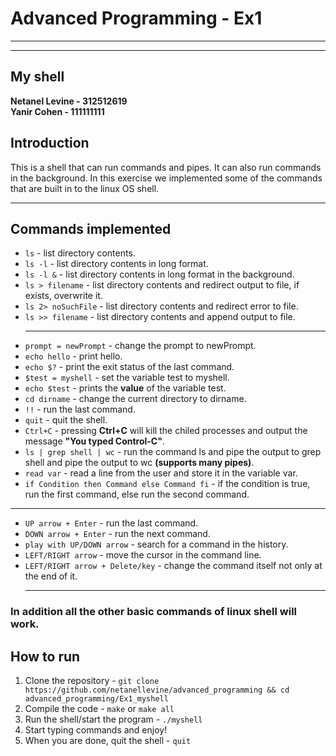 # Advanced Programming - Ex1
___
___
## My shell
**Netanel Levine - 312512619**  
**Yanir Cohen - 111111111**
## Introduction
This is a shell that can run commands and pipes. It can also run commands in the background.
In this exercise we implemented some of the commands that are built in to the linux OS shell.
____________________________________________________________
## Commands implemented
* `ls` - list directory contents.
* `ls -l` - list directory contents in long format.
* `ls -l &` - list directory contents in long format in the background.
* `ls > filename` - list directory contents and redirect output to file, if exists, overwrite it.
* `ls 2> noSuchFile` - list directory contents and redirect error to file.
* `ls >> filename` - list directory contents and append output to file.
  ____________________________________________________________
* `prompt = newPrompt` - change the prompt to newPrompt.
* `echo hello` - print hello.
* `echo $?` - print the exit status of the last command.
* `$test = myshell` - set the variable test to myshell.
* `echo $test` - prints the **value** of the variable test. 
* `cd dirname` - change the current directory to dirname.
* `!!` - run the last command.
* `quit` - quit the shell.
* `Ctrl+C` - pressing **Ctrl+C** will kill the chiled processes and output the message **"You typed Control-C"**.
* `ls | grep shell | wc` - run the command ls and pipe the output to grep shell and pipe the output to wc **(supports many pipes)**.
* `read var` - read a line from the user and store it in the variable var.
* `if Condition then Command else Command fi` - if the condition is true, run the first command, else run the second command.
____________________________________________________________
* `UP arrow + Enter` - run the last command.
* `DOWN arrow + Enter` - run the next command.
* `play with UP/DOWN arrow` - search for a command in the history.
* `LEFT/RIGHT arrow` - move the cursor in the command line.
* `LEFT/RIGHT arrow + Delete/key` - change the command itself not only at the end of it.
  __________________________________________________________
### **In addition all the other basic commands of linux shell will work.** 

## How to run
1. Clone the repository -
   `git clone https://github.com/netanellevine/advanced_programming && cd advanced_programming/Ex1_myshell`
2. Compile the code -
   `make` or `make all`
3. Run the shell/start the program -
   `./myshell`
4. Start typing commands and enjoy!
5. When you are done, quit the shell -
   `quit`
